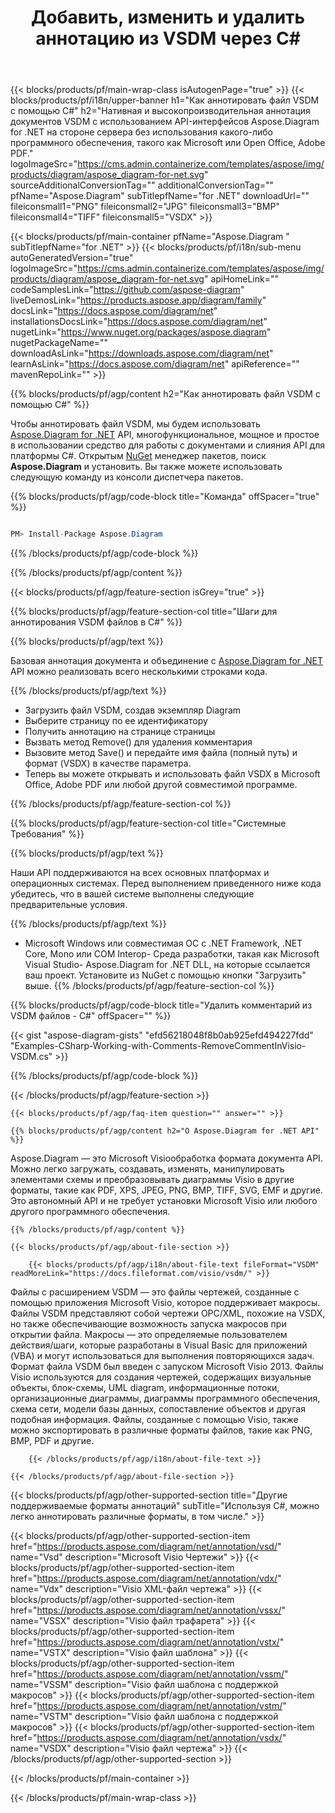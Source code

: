 ﻿---
title: Добавить, изменить и удалить аннотацию из VSDM через C# 
weight: 3050
url: /ru/net/annotation/vsdm/ 
description: Исходный код C# для аннотирования файла VSDM на платформах .NET Framework, .NET Core, Mono.
---
{{< blocks/products/pf/main-wrap-class isAutogenPage="true" >}}
{{< blocks/products/pf/i18n/upper-banner h1="Как аннотировать файл VSDM с помощью C#" h2="Нативная и высокопроизводительная аннотация документов VSDM с использованием API-интерфейсов Aspose.Diagram for .NET на стороне сервера без использования какого-либо программного обеспечения, такого как Microsoft или Open Office, Adobe PDF." logoImageSrc="https://cms.admin.containerize.com/templates/aspose/img/products/diagram/aspose_diagram-for-net.svg" sourceAdditionalConversionTag="" additionalConversionTag="" pfName="Aspose.Diagram" subTitlepfName="for .NET" downloadUrl="" fileiconsmall1="PNG" fileiconsmall2="JPG" fileiconsmall3="BMP" fileiconsmall4="TIFF" fileiconsmall5="VSDX" >}}

{{< blocks/products/pf/main-container pfName="Aspose.Diagram " subTitlepfName="for .NET" >}}
{{< blocks/products/pf/i18n/sub-menu autoGeneratedVersion="true" logoImageSrc="https://cms.admin.containerize.com/templates/aspose/img/products/diagram/aspose_diagram-for-net.svg" apiHomeLink="" codeSamplesLink="https://github.com/aspose-diagram" liveDemosLink="https://products.aspose.app/diagram/family" docsLink="https://docs.aspose.com/diagram/net" installationsDocsLink="https://docs.aspose.com/diagram/net" nugetLink="https://www.nuget.org/packages/aspose.diagram" nugetPackageName="" downloadAsLink="https://downloads.aspose.com/diagram/net" learnAsLink="https://docs.aspose.com/diagram/net" apiReference="" mavenRepoLink="" >}}

{{% blocks/products/pf/agp/content h2="Как аннотировать файл VSDM с помощью C#" %}}

 Чтобы аннотировать файл VSDM, мы будем использовать
 [Aspose.Diagram for .NET](https://products.aspose.com/diagram/net) 
 API, многофункциональное, мощное и простое в использовании средство для работы с документами и слияния API для платформы C#. Открытым
 [NuGet](https://www.nuget.org/packages/aspose.diagram) 
 менеджер пакетов, поиск
 **Aspose.Diagram** 
 и установить. Вы также можете использовать следующую команду из консоли диспетчера пакетов.

{{% blocks/products/pf/agp/code-block title="Команда" offSpacer="true" %}}

```cs

PM> Install-Package Aspose.Diagram


```

{{% /blocks/products/pf/agp/code-block %}}

{{% /blocks/products/pf/agp/content %}}

{{< blocks/products/pf/agp/feature-section isGrey="true" >}}

{{% blocks/products/pf/agp/feature-section-col title="Шаги для аннотирования VSDM файлов в C#" %}}

{{% blocks/products/pf/agp/text %}}

 Базовая аннотация документа и объединение с
 [Aspose.Diagram for .NET](https://products.aspose.com/diagram/net) 
 API можно реализовать всего несколькими строками кода.

{{% /blocks/products/pf/agp/text %}}

+ Загрузить файл VSDM, создав экземпляр Diagram
+ Выберите страницу по ее идентификатору
+ Получить аннотацию на странице страницы
+ Вызвать метод Remove() для удаления комментария
+ Вызовите метод Save() и передайте имя файла (полный путь) и формат (VSDX) в качестве параметра.
+ Теперь вы можете открывать и использовать файл VSDX в Microsoft Office, Adobe PDF или любой другой совместимой программе.

{{% /blocks/products/pf/agp/feature-section-col %}}

{{% blocks/products/pf/agp/feature-section-col title="Системные Требования" %}}

{{% blocks/products/pf/agp/text %}}

 Наши API поддерживаются на всех основных платформах и операционных системах. Перед выполнением приведенного ниже кода убедитесь, что в вашей системе выполнены следующие предварительные условия.

{{% /blocks/products/pf/agp/text %}}

- Microsoft Windows или совместимая ОС с .NET Framework, .NET Core, Mono или COM Interop- Среда разработки, такая как Microsoft Visual Studio- Aspose.Diagram for .NET DLL, на которые ссылается ваш проект. Установите из NuGet с помощью кнопки "Загрузить" выше.
{{% /blocks/products/pf/agp/feature-section-col %}}

{{% blocks/products/pf/agp/code-block title="Удалить комментарий из VSDM файлов - C#" offSpacer="" %}}

{{< gist "aspose-diagram-gists" "efd56218048f8b0ab925efd494227fdd" "Examples-CSharp-Working-with-Comments-RemoveCommentInVisio-VSDM.cs" >}}


{{% /blocks/products/pf/agp/code-block %}}

{{< /blocks/products/pf/agp/feature-section >}}

    {{< blocks/products/pf/agp/faq-item question="" answer="" >}}
 

<!-- aboutfile Starts -->

    {{% blocks/products/pf/agp/content h2="О Aspose.Diagram for .NET API" %}}

 Aspose.Diagram — это Microsoft Visioобработка формата документа API. Можно легко загружать, создавать, изменять, манипулировать элементами схемы и преобразовывать диаграммы Visio в другие форматы, такие как PDF, XPS, JPEG, PNG, BMP, TIFF, SVG, EMF и другие. Это автономный API и не требует установки Microsoft Visio или любого другого программного обеспечения.  


    {{% /blocks/products/pf/agp/content %}}

    {{< blocks/products/pf/agp/about-file-section >}}

        {{< blocks/products/pf/agp/i18n/about-file-text fileFormat="VSDM" readMoreLink="https://docs.fileformat.com/visio/vsdm/" >}}
Файлы с расширением VSDM — это файлы чертежей, созданные с помощью приложения Microsoft Visio, которое поддерживает макросы. Файлы VSDM представляют собой чертежи OPC/XML, похожие на VSDX, но также обеспечивающие возможность запуска макросов при открытии файла. Макросы — это определяемые пользователем действия/шаги, которые разработаны в Visual Basic для приложений (VBA) и могут использоваться для выполнения повторяющихся задач. Формат файла VSDM был введен с запуском Microsoft Visio 2013. Файлы Visio используются для создания чертежей, содержащих визуальные объекты, блок-схемы, UML diagram, информационные потоки, организационные диаграммы, диаграммы программного обеспечения, схема сети, модели базы данных, сопоставление объектов и другая подобная информация. Файлы, созданные с помощью Visio, также можно экспортировать в различные форматы файлов, такие как PNG, BMP, PDF и другие. 

        {{< /blocks/products/pf/agp/i18n/about-file-text >}}

    {{< /blocks/products/pf/agp/about-file-section >}}

<!-- aboutfile Ends -->

{{< blocks/products/pf/agp/other-supported-section title="Другие поддерживаемые форматы аннотаций" subTitle="Используя C#, можно легко аннотировать различные форматы, в том числе." >}}

{{< blocks/products/pf/agp/other-supported-section-item href="https://products.aspose.com/diagram/net/annotation/vsd/" name="Vsd" description="Microsoft Visio Чертежи" >}}
{{< blocks/products/pf/agp/other-supported-section-item href="https://products.aspose.com/diagram/net/annotation/vdx/" name="Vdx" description="Visio XML-файл чертежа" >}}
{{< blocks/products/pf/agp/other-supported-section-item href="https://products.aspose.com/diagram/net/annotation/vssx/" name="VSSX" description="Visio файл трафарета" >}}
{{< blocks/products/pf/agp/other-supported-section-item href="https://products.aspose.com/diagram/net/annotation/vstx/" name="VSTX" description="Visio файл шаблона" >}}
{{< blocks/products/pf/agp/other-supported-section-item href="https://products.aspose.com/diagram/net/annotation/vssm/" name="VSSM" description="Visio файл шаблона с поддержкой макросов" >}}
{{< blocks/products/pf/agp/other-supported-section-item href="https://products.aspose.com/diagram/net/annotation/vstm/" name="VSTM" description="Visio файл шаблона с поддержкой макросов" >}}
{{< blocks/products/pf/agp/other-supported-section-item href="https://products.aspose.com/diagram/net/annotation/vsdx/" name="VSDX" description="Visio файл чертежа" >}}
{{< /blocks/products/pf/agp/other-supported-section >}}

{{< /blocks/products/pf/main-container >}}
    
{{< /blocks/products/pf/main-wrap-class >}}